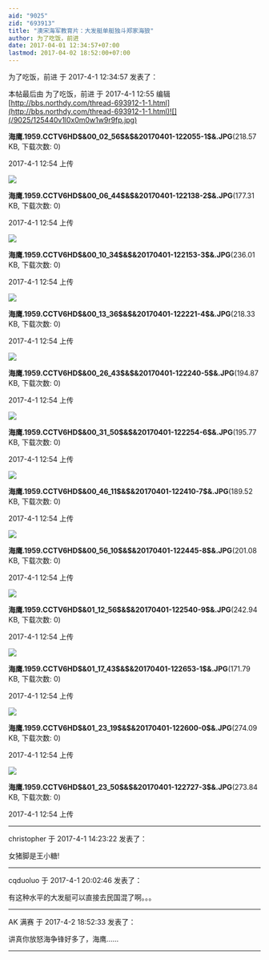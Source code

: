 ```yaml
---
aid: "9025"
zid: "693913"
title: "澳宋海军教育片：大发艇单艇独斗郑家海狼"
author: 为了吃饭，前进
date: 2017-04-01 12:34:57+07:00
lastmod: 2017-04-02 18:52:00+07:00
---
```


为了吃饭，前进 于 2017-4-1 12:34:57 发表了：

本帖最后由 为了吃饭，前进 于 2017-4-1 12:55 编辑 [http://bbs.northdy.com/thread-693912-1-1.html](http://bbs.northdy.com/thread-693912-1-1.html)![](/9025/125440v1l0x0m0w1w9r9fp.jpg)

**海鹰.1959.CCTV6HD\$&00_02_56\$&\$&20170401-122055-1\$&.JPG**(218.57 KB, 下载次数: 0)

2017-4-1 12:54 上传

![](/9025/125440pn1m4o874z1kcgz7.jpg)

**海鹰.1959.CCTV6HD\$&00_06_44\$&\$&20170401-122138-2\$&.JPG**(177.31 KB, 下载次数: 0)

2017-4-1 12:54 上传

![](/9025/125441p42jr423oftrqk3f.jpg)

**海鹰.1959.CCTV6HD\$&00_10_34\$&\$&20170401-122153-3\$&.JPG**(236.01 KB, 下载次数: 0)

2017-4-1 12:54 上传

![](/9025/125442tdnojniot0iwnn0v.jpg)

**海鹰.1959.CCTV6HD\$&00_13_36\$&\$&20170401-122221-4\$&.JPG**(218.33 KB, 下载次数: 0)

2017-4-1 12:54 上传

![](/9025/125443s2gg2ltglrp9o7ro.jpg)

**海鹰.1959.CCTV6HD\$&00_26_43\$&\$&20170401-122240-5\$&.JPG**(194.87 KB, 下载次数: 0)

2017-4-1 12:54 上传

![](/9025/125444ghizmg9nc5r9mhor.jpg)

**海鹰.1959.CCTV6HD\$&00_31_50\$&\$&20170401-122254-6\$&.JPG**(195.77 KB, 下载次数: 0)

2017-4-1 12:54 上传

![](/9025/125445o1zfffri3wghguig.jpg)

**海鹰.1959.CCTV6HD\$&00_46_11\$&\$&20170401-122410-7\$&.JPG**(189.52 KB, 下载次数: 0)

2017-4-1 12:54 上传

![](/9025/125446xhxkhnravupkkenu.jpg)

**海鹰.1959.CCTV6HD\$&00_56_10\$&\$&20170401-122445-8\$&.JPG**(201.08 KB, 下载次数: 0)

2017-4-1 12:54 上传

![](/9025/125448aswsl7dlinwbz1nb.jpg)

**海鹰.1959.CCTV6HD\$&01_12_56\$&\$&20170401-122540-9\$&.JPG**(242.94 KB, 下载次数: 0)

2017-4-1 12:54 上传

![](/9025/125449x73bd4493dh9eb4d.jpg)

**海鹰.1959.CCTV6HD\$&01_17_43\$&\$&20170401-122653-1\$&.JPG**(171.79 KB, 下载次数: 0)

2017-4-1 12:54 上传

![](/9025/125450iyfrnyqspsc7n3ce.jpg)

**海鹰.1959.CCTV6HD\$&01_23_19\$&\$&20170401-122600-0\$&.JPG**(274.09 KB, 下载次数: 0)

2017-4-1 12:54 上传

![](/9025/125451x9vujvv5a8mmybyw.jpg)

**海鹰.1959.CCTV6HD\$&01_23_50\$&\$&20170401-122727-3\$&.JPG**(273.84 KB, 下载次数: 0)

2017-4-1 12:54 上传

---

christopher 于 2017-4-1 14:23:22 发表了：

女猪脚是王小糖!

---

cqduoluo 于 2017-4-1 20:02:46 发表了：

有这种水平的大发艇可以直接去民国混了啊。。。

---

AK 满赛 于 2017-4-2 18:52:33 发表了：

讲真你放怒海争锋好多了，海鹰……

---
